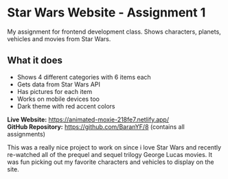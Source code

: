 # Star Wars Website - Assignment 1

My assignment for frontend development class. Shows characters, planets, vehicles and movies from Star Wars.

## What it does

- Shows 4 different categories with 6 items each
- Gets data from Star Wars API 
- Has pictures for each item
- Works on mobile devices too
- Dark theme with red accent colors

**Live Website:** https://animated-moxie-218fe7.netlify.app/  
**GitHub Repository:** https://github.com/BaranYF/8 (contains all assignments)

This was a really nice project to work on since i love Star Wars and recently re-watched all of the prequel and sequel trilogy George Lucas movies. It was fun picking out my favorite characters and vehicles to display on the site.